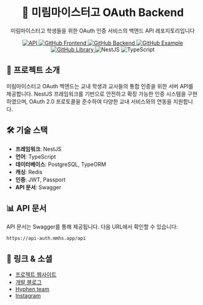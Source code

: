<div align="center">
  <h1>🔐 미림마이스터고 OAuth Backend</h1>
  <p>미림마이스터고 학생들을 위한 OAuth 인증 서비스의 백엔드 API 레포지토리입니다</p>
  <p>
    <a href="https://api-auth.mmhs.kr/">
      <img src="https://img.shields.io/badge/API-oauth.mmhs.kr%2Fapi-5E81F4?style=flat-square" alt="API" />
    </a>
    <a href="https://github.com/3x-haust/React.js_MmhsOAuth_Client">
      <img src="https://img.shields.io/badge/GitHub-Frontend-FF6B6B?style=flat-square&logo=github" alt="GitHub Frontend" />
    </a>
    <a href="https://github.com/3x-haust/Nest.js_MmhsOAuth_Server">
      <img src="https://img.shields.io/badge/GitHub-Backend-6BCB77?style=flat-square&logo=github" alt="GitHub Backend" />
    </a>
    <a href="https://github.com/3x-haust/Nest.js_MmhsOAuth_Example">
      <img src="https://img.shields.io/badge/GitHub-Example-FFB833?style=flat-square&logo=github" alt="GitHub Example" />
    </a>
    <a href="https://github.com/3x-haust/Flutter_MmhsOAuth_Library">
      <img src="https://img.shields.io/badge/GitHub-Library-4B32C3?style=flat-square&logo=github" alt="GitHub Library" />
    </a>
    <img src="https://img.shields.io/badge/NestJS-9.x-000000?style=flat-square&logo=nestjs" alt="NestJS" />
    <img src="https://img.shields.io/badge/TypeScript-5.x-000000?style=flat-square&logo=typescript" alt="TypeScript" />
  </p>
</div>

## 📝 프로젝트 소개

미림마이스터고 OAuth 백엔드는 교내 학생과 교사들의 통합 인증을 위한 서버 API를 제공합니다. NestJS 프레임워크를 기반으로 안전하고 확장 가능한 인증 시스템을 구현하였으며, OAuth 2.0 프로토콜을 준수하여 다양한 교내 서비스와의 연동을 지원합니다.

## 🛠️ 기술 스택

- **프레임워크**: NestJS
- **언어**: TypeScript
- **데이터베이스**: PostgreSQL, TypeORM
- **캐싱**: Redis
- **인증**: JWT, Passport
- **API 문서**: Swagger

## 📊 API 문서

API 문서는 Swagger를 통해 제공됩니다. 다음 URL에서 확인할 수 있습니다:
```
https://api-auth.mmhs.app/api
```

## 🔗 링크 & 소셜

- [프로젝트 웹사이트](https://auth.mmhs.app)
- [개발 블로그](https://velog.io/@kaje033/Project-Mirim-OAuth%EA%B0%80-%EB%AD%94%EB%8D%B0-0-%EA%B0%9C%EC%9A%94)
- [Hyphen team](https://github.com/HyphenDev)
- [Instagram](https://www.instagram.com/hyphen_team)
